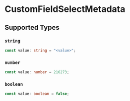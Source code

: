 # CustomFieldSelectMetadata


## Supported Types

### `string`

```typescript
const value: string = "<value>";
```

### `number`

```typescript
const value: number = 216273;
```

### `boolean`

```typescript
const value: boolean = false;
```


